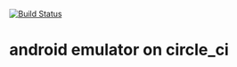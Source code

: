 
[![Build Status](https://circleci.com/gh/luoqii/android_circle_emulator.svg?style=shield&circle-token=:circle-token)](https://circleci.com/gh/luoqii/android_circle_emulator)
# android emulator on circle_ci
